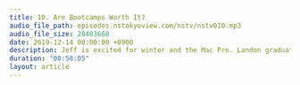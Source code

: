 ```yaml
---
title: 10. Are Bootcamps Worth It?
audio_file_path: episodes.nstokyoview.com/nstv/nstv010.mp3
audio_file_size: 28403668
date: 2019-12-14 00:00:00 +0900
description: Jeff is excited for winter and the Mac Pro. Landon graduated from Bootcamp today and he's back on the job hunt. They discuss if it was all worth it, and give advice to people considering iOS bootcamps.
duration: "00:58:05"
layout: article
---
```

